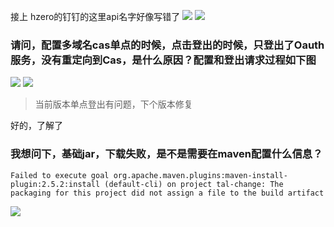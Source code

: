 接上
hzero的钉钉的这里api名字好像写错了
![](https://img2018.cnblogs.com/blog/1231979/202002/1231979-20200223171350541-930027810.png)
![](https://img2018.cnblogs.com/blog/1231979/202002/1231979-20200223171409794-707131092.png)




### 请问，配置多域名cas单点的时候，点击登出的时候，只登出了Oauth服务，没有重定向到Cas，是什么原因？配置和登出请求过程如下图
![](https://img2018.cnblogs.com/blog/1231979/202002/1231979-20200223171236334-1523421369.png)
![](https://img2018.cnblogs.com/blog/1231979/202002/1231979-20200223171248824-221522887.png)

>当前版本单点登出有问题，下个版本修复

好的，了解了


### 我想问下，基础jar，下载失败，是不是需要在maven配置什么信息？
```
Failed to execute goal org.apache.maven.plugins:maven-install-plugin:2.5.2:install (default-cli) on project tal-change: The packaging for this project did not assign a file to the build artifact
```

![](https://img2018.cnblogs.com/blog/1231979/202002/1231979-20200223171326325-1651870711.png)
